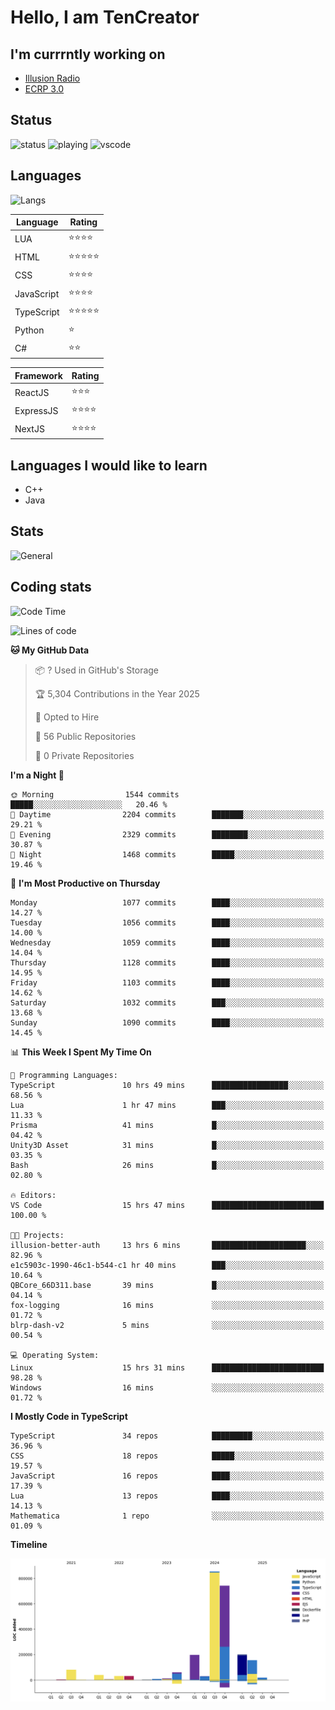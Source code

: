 # Hello, I am TenCreator

## I'm currrntly working on
- [Illusion Radio](https://illusionradio.co.uk/)
- [ECRP 3.0](http://github.com/Emerald-Coast-Roleplay/)

## Status
![status](https://api.statusbadges.me/badge/status/518334475038359555?simple=true&style=for-the-badge)
![playing](https://api.statusbadges.me/badge/playing/518334475038359555?style=for-the-badge)
![vscode](https://api.statusbadges.me/badge/vscode/518334475038359555?style=for-the-badge)

## Languages
![Langs](https://github-readme-stats.vercel.app/api/top-langs/?username=tencreator&layout=compact&theme=radical)


|Language|Rating|
|--------|------|
|LUA|⭐️⭐️⭐️⭐️|
|HTML|⭐️⭐️⭐️⭐️⭐️|
|CSS|⭐️⭐️⭐️⭐️|
|JavaScript|⭐️⭐️⭐️⭐️|
|TypeScript|⭐️⭐️⭐️⭐️⭐️|
|Python|⭐️|
|C#|⭐️⭐️ |

|Framework|Rating|
|--------|------|
|ReactJS|⭐️⭐️⭐|
|ExpressJS|⭐️⭐️⭐️⭐️|
|NextJS|⭐️⭐️⭐⭐️|

## Languages I would like to learn
- C++
- Java

## Stats
![General](https://github-readme-stats.vercel.app/api?username=tencreator&show_icons=true&theme=radical)

## Coding stats

<!--START_SECTION:waka-->
![Code Time](http://img.shields.io/badge/Code%20Time-690%20hrs%2053%20mins-blue)

![Lines of code](https://img.shields.io/badge/From%20Hello%20World%20I%27ve%20Written-2.5%20million%20lines%20of%20code-blue)

**🐱 My GitHub Data** 

> 📦 ? Used in GitHub's Storage 
 > 
> 🏆 5,304 Contributions in the Year 2025
 > 
> 💼 Opted to Hire
 > 
> 📜 56 Public Repositories 
 > 
> 🔑 0 Private Repositories 
 > 
**I'm a Night 🦉** 

```text
🌞 Morning                1544 commits        █████░░░░░░░░░░░░░░░░░░░░   20.46 % 
🌆 Daytime                2204 commits        ███████░░░░░░░░░░░░░░░░░░   29.21 % 
🌃 Evening                2329 commits        ████████░░░░░░░░░░░░░░░░░   30.87 % 
🌙 Night                  1468 commits        █████░░░░░░░░░░░░░░░░░░░░   19.46 % 
```
📅 **I'm Most Productive on Thursday** 

```text
Monday                   1077 commits        ████░░░░░░░░░░░░░░░░░░░░░   14.27 % 
Tuesday                  1056 commits        ████░░░░░░░░░░░░░░░░░░░░░   14.00 % 
Wednesday                1059 commits        ████░░░░░░░░░░░░░░░░░░░░░   14.04 % 
Thursday                 1128 commits        ████░░░░░░░░░░░░░░░░░░░░░   14.95 % 
Friday                   1103 commits        ████░░░░░░░░░░░░░░░░░░░░░   14.62 % 
Saturday                 1032 commits        ███░░░░░░░░░░░░░░░░░░░░░░   13.68 % 
Sunday                   1090 commits        ████░░░░░░░░░░░░░░░░░░░░░   14.45 % 
```


📊 **This Week I Spent My Time On** 

```text
💬 Programming Languages: 
TypeScript               10 hrs 49 mins      █████████████████░░░░░░░░   68.56 % 
Lua                      1 hr 47 mins        ███░░░░░░░░░░░░░░░░░░░░░░   11.33 % 
Prisma                   41 mins             █░░░░░░░░░░░░░░░░░░░░░░░░   04.42 % 
Unity3D Asset            31 mins             █░░░░░░░░░░░░░░░░░░░░░░░░   03.35 % 
Bash                     26 mins             █░░░░░░░░░░░░░░░░░░░░░░░░   02.80 % 

🔥 Editors: 
VS Code                  15 hrs 47 mins      █████████████████████████   100.00 % 

🐱‍💻 Projects: 
illusion-better-auth     13 hrs 6 mins       █████████████████████░░░░   82.96 % 
e1c5903c-1990-46c1-b544-c1 hr 40 mins        ███░░░░░░░░░░░░░░░░░░░░░░   10.64 % 
QBCore_66D311.base       39 mins             █░░░░░░░░░░░░░░░░░░░░░░░░   04.14 % 
fox-logging              16 mins             ░░░░░░░░░░░░░░░░░░░░░░░░░   01.72 % 
blrp-dash-v2             5 mins              ░░░░░░░░░░░░░░░░░░░░░░░░░   00.54 % 

💻 Operating System: 
Linux                    15 hrs 31 mins      █████████████████████████   98.28 % 
Windows                  16 mins             ░░░░░░░░░░░░░░░░░░░░░░░░░   01.72 % 
```

**I Mostly Code in TypeScript** 

```text
TypeScript               34 repos            █████████░░░░░░░░░░░░░░░░   36.96 % 
CSS                      18 repos            █████░░░░░░░░░░░░░░░░░░░░   19.57 % 
JavaScript               16 repos            ████░░░░░░░░░░░░░░░░░░░░░   17.39 % 
Lua                      13 repos            ████░░░░░░░░░░░░░░░░░░░░░   14.13 % 
Mathematica              1 repo              ░░░░░░░░░░░░░░░░░░░░░░░░░   01.09 % 
```



**Timeline**

![Lines of Code chart](https://raw.githubusercontent.com/tencreator/tencreator/main/assets/bar_graph.png)


<!--END_SECTION:waka-->
